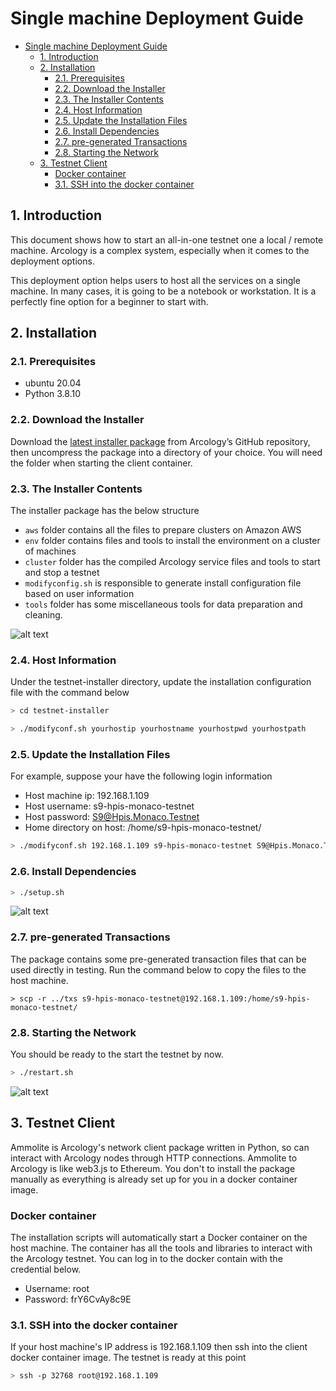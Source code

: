 # Single machine Deployment Guide

- [Single machine Deployment Guide](#single-machine-deployment-guide)
  - [1. Introduction](#1-introduction)
  - [2. Installation](#2-installation)
    - [2.1. Prerequisites](#21-prerequisites)
    - [2.2. Download the Installer](#22-download-the-installer)
    - [2.3. The Installer Contents](#23-the-installer-contents)
    - [2.4. Host Information](#24-host-information)
    - [2.5. Update the Installation Files](#25-update-the-installation-files)
    - [2.6. Install Dependencies](#26-install-dependencies)
    - [2.7. pre-generated Transactions](#27-pre-generated-transactions)
    - [2.8. Starting the Network](#28-starting-the-network)
  - [3. Testnet Client](#3-testnet-client)
    - [Docker container](#docker-container)
    - [3.1. SSH into the docker container](#31-ssh-into-the-docker-container)

## 1. Introduction

This document shows how to start an all-in-one testnet one a local / remote machine. Arcology is a complex system, especially when it comes to the deployment options.

This deployment option helps users to host all the services on a single machine. In many cases, it is going to be a notebook or workstation. It is a perfectly fine option for a beginner to start with.

## 2. Installation

### 2.1. Prerequisites

- ubuntu 20.04
- Python 3.8.10

### 2.2. Download the Installer

Download the [latest installer package](https://github.com/arcology-network/releases) from Arcology’s GitHub repository, then uncompress the package into a directory of your choice. You will need the folder when starting the client container.

### 2.3. The Installer Contents

The installer package has the below structure

- `aws`  folder contains all the files to prepare clusters on Amazon AWS
- `env`  folder contains files and tools to install the environment on a cluster of machines
- `cluster` folder  has the compiled Arcology service files and tools to start and stop a testnet
- `modifyconfig.sh`  is responsible to generate install configuration file based on user information
- `tools` folder has some miscellaneous tools for data preparation and cleaning.

![alt text](./img/installer-structure.png)

### 2.4. Host Information

Under the testnet-installer directory, update the installation configuration file with the command below

```sh
> cd testnet-installer
```

```sh
> ./modifyconf.sh yourhostip yourhostname yourhostpwd yourhostpath
```

### 2.5. Update the Installation Files

For example, suppose your have the following login information

- Host machine ip: 192.168.1.109
- Host username: s9-hpis-monaco-testnet
- Host password: S9@Hpis.Monaco.Testnet
- Home directory on host: /home/s9-hpis-monaco-testnet/
  
```sh
> ./modifyconf.sh 192.168.1.109 s9-hpis-monaco-testnet S9@Hpis.Monaco.Testnet /home/s9-hpis-monaco-testnet/
```

### 2.6. Install Dependencies

```sh
> ./setup.sh
```

![alt text](./img/setup_sh.png)

### 2.7. pre-generated Transactions

The package contains some pre-generated transaction files that can be used directly in testing. Run the command below to
copy the files to the host machine.

```
> scp -r ../txs s9-hpis-monaco-testnet@192.168.1.109:/home/s9-hpis-monaco-testnet/
```

### 2.8. Starting the Network

You should be ready to the start the testnet by now.

```sh
> ./restart.sh
```

![alt text](./img/restart_sh.png)

## 3. Testnet Client

Ammolite is Arcology's network client package written in Python, so can interact with Arcology nodes through HTTP connections. Ammolite to Arcology is like web3.js to Ethereum. You don't to install the package manually as everything is already set up for you in a docker container image.

### Docker container

The installation scripts will automatically start a Docker container on the host machine. The container has all the tools and libraries to interact with the Arcology testnet. You can log in to the docker contain with the credential below.

- Username: root
- Password: frY6CvAy8c9E

### 3.1. SSH into the docker container

If your host machine's IP address is 192.168.1.109 then ssh into the client docker container image. The testnet is ready at this point

```sh
> ssh -p 32768 root@192.168.1.109
```